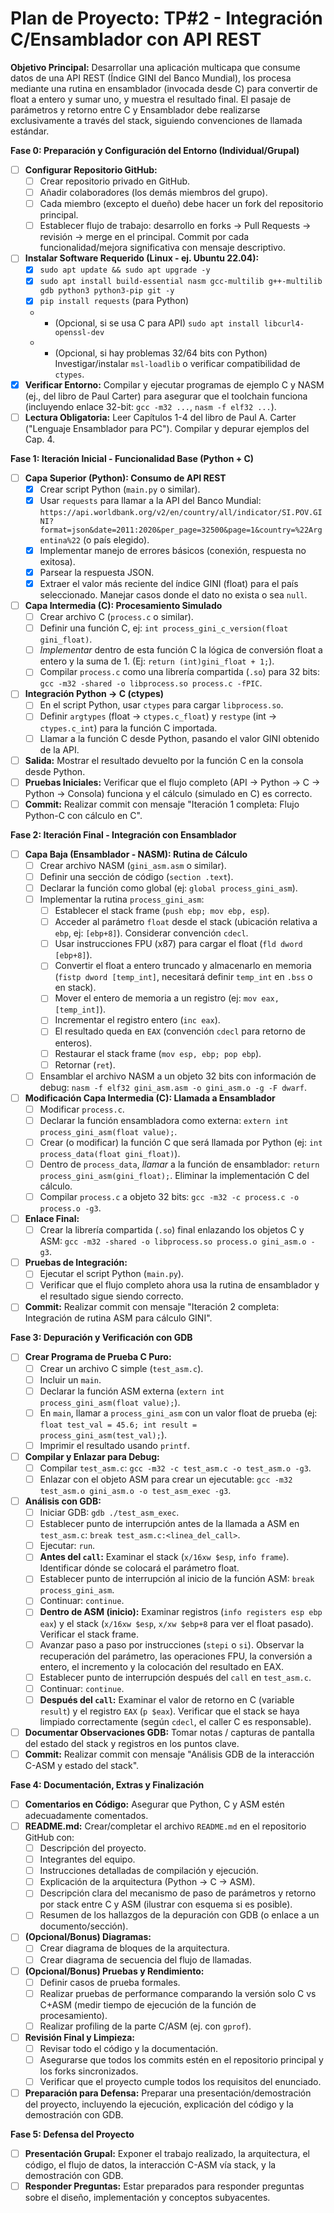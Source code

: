 # Plan de Proyecto: TP#2 - Integración C/Ensamblador con API REST

**Objetivo Principal:** Desarrollar una aplicación multicapa que consume datos de una API REST (Índice GINI del Banco Mundial), los procesa mediante una rutina en ensamblador (invocada desde C) para convertir de float a entero y sumar uno, y muestra el resultado final. El pasaje de parámetros y retorno entre C y Ensamblador debe realizarse exclusivamente a través del stack, siguiendo convenciones de llamada estándar.

**Fase 0: Preparación y Configuración del Entorno (Individual/Grupal)**
*   [ ] **Configurar Repositorio GitHub:**
    *   [ ] Crear repositorio privado en GitHub.
    *   [ ] Añadir colaboradores (los demás miembros del grupo).
    *   [ ] Cada miembro (excepto el dueño) debe hacer un fork del repositorio principal.
    *   [ ] Establecer flujo de trabajo: desarrollo en forks -> Pull Requests -> revisión -> merge en el principal. Commit por cada funcionalidad/mejora significativa con mensaje descriptivo.
*   [ ] **Instalar Software Requerido (Linux - ej. Ubuntu 22.04):**
    *   [x] `sudo apt update && sudo apt upgrade -y`
    *   [x] `sudo apt install build-essential nasm gcc-multilib g++-multilib gdb python3 python3-pip git -y`
    *   [x] `pip install requests` (para Python)
    *   - (Opcional, si se usa C para API) `sudo apt install libcurl4-openssl-dev`
    *   - (Opcional, si hay problemas 32/64 bits con Python) Investigar/instalar `msl-loadlib` o verificar compatibilidad de `ctypes`.
*   [x] **Verificar Entorno:** Compilar y ejecutar programas de ejemplo C y NASM (ej., del libro de Paul Carter) para asegurar que el toolchain funciona (incluyendo enlace 32-bit: `gcc -m32 ...`, `nasm -f elf32 ...`).
*   [ ] **Lectura Obligatoria:** Leer Capítulos 1-4 del libro de Paul A. Carter ("Lenguaje Ensamblador para PC"). Compilar y depurar ejemplos del Cap. 4.

**Fase 1: Iteración Inicial - Funcionalidad Base (Python + C)**

*   [ ] **Capa Superior (Python): Consumo de API REST**
    *   [x] Crear script Python (`main.py` o similar).
    *   [x] Usar `requests` para llamar a la API del Banco Mundial: `https://api.worldbank.org/v2/en/country/all/indicator/SI.POV.GINI?format=json&date=2011:2020&per_page=32500&page=1&country=%22Argentina%22` (o país elegido).
    *   [x] Implementar manejo de errores básicos (conexión, respuesta no exitosa).
    *   [x] Parsear la respuesta JSON.
    *   [x] Extraer el valor más reciente del índice GINI (float) para el país seleccionado. Manejar casos donde el dato no exista o sea `null`.
*   [ ] **Capa Intermedia (C): Procesamiento Simulado**
    *   [ ] Crear archivo C (`process.c` o similar).
    *   [ ] Definir una función C, ej: `int process_gini_c_version(float gini_float)`.
    *   [ ] *Implementar* dentro de esta función C la lógica de conversión float a entero y la suma de 1. (Ej: `return (int)gini_float + 1;`).
    *   [ ] Compilar `process.c` como una librería compartida (`.so`) para 32 bits: `gcc -m32 -shared -o libprocess.so process.c -fPIC`.
*   [ ] **Integración Python -> C (ctypes)**
    *   [ ] En el script Python, usar `ctypes` para cargar `libprocess.so`.
    *   [ ] Definir `argtypes` (float -> `ctypes.c_float`) y `restype` (int -> `ctypes.c_int`) para la función C importada.
    *   [ ] Llamar a la función C desde Python, pasando el valor GINI obtenido de la API.
*   [ ] **Salida:** Mostrar el resultado devuelto por la función C en la consola desde Python.
*   [ ] **Pruebas Iniciales:** Verificar que el flujo completo (API -> Python -> C -> Python -> Consola) funciona y el cálculo (simulado en C) es correcto.
*   [ ] **Commit:** Realizar commit con mensaje "Iteración 1 completa: Flujo Python-C con cálculo en C".

**Fase 2: Iteración Final - Integración con Ensamblador**

*   [ ] **Capa Baja (Ensamblador - NASM): Rutina de Cálculo**
    *   [ ] Crear archivo NASM (`gini_asm.asm` o similar).
    *   [ ] Definir una sección de código (`section .text`).
    *   [ ] Declarar la función como global (ej: `global process_gini_asm`).
    *   [ ] Implementar la rutina `process_gini_asm`:
        *   [ ] Establecer el stack frame (`push ebp; mov ebp, esp`).
        *   [ ] Acceder al parámetro `float` desde el stack (ubicación relativa a `ebp`, ej: `[ebp+8]`). Considerar convención `cdecl`.
        *   [ ] Usar instrucciones FPU (x87) para cargar el float (`fld dword [ebp+8]`).
        *   [ ] Convertir el float a entero truncado y almacenarlo en memoria (`fistp dword [temp_int]`, necesitará definir `temp_int` en `.bss` o en stack).
        *   [ ] Mover el entero de memoria a un registro (ej: `mov eax, [temp_int]`).
        *   [ ] Incrementar el registro entero (`inc eax`).
        *   [ ] El resultado queda en `EAX` (convención `cdecl` para retorno de enteros).
        *   [ ] Restaurar el stack frame (`mov esp, ebp; pop ebp`).
        *   [ ] Retornar (`ret`).
    *   [ ] Ensamblar el archivo NASM a un objeto 32 bits con información de debug: `nasm -f elf32 gini_asm.asm -o gini_asm.o -g -F dwarf`.
*   [ ] **Modificación Capa Intermedia (C): Llamada a Ensamblador**
    *   [ ] Modificar `process.c`.
    *   [ ] Declarar la función ensambladora como externa: `extern int process_gini_asm(float value);`.
    *   [ ] Crear (o modificar) la función C que será llamada por Python (ej: `int process_data(float gini_float)`).
    *   [ ] Dentro de `process_data`, *llamar* a la función de ensamblador: `return process_gini_asm(gini_float);`. Eliminar la implementación C del cálculo.
    *   [ ] Compilar `process.c` a objeto 32 bits: `gcc -m32 -c process.c -o process.o -g3`.
*   [ ] **Enlace Final:**
    *   [ ] Crear la librería compartida (`.so`) final enlazando los objetos C y ASM: `gcc -m32 -shared -o libprocess.so process.o gini_asm.o -g3`.
*   [ ] **Pruebas de Integración:**
    *   [ ] Ejecutar el script Python (`main.py`).
    *   [ ] Verificar que el flujo completo ahora usa la rutina de ensamblador y el resultado sigue siendo correcto.
*   [ ] **Commit:** Realizar commit con mensaje "Iteración 2 completa: Integración de rutina ASM para cálculo GINI".

**Fase 3: Depuración y Verificación con GDB**

*   [ ] **Crear Programa de Prueba C Puro:**
    *   [ ] Crear un archivo C simple (`test_asm.c`).
    *   [ ] Incluir un `main`.
    *   [ ] Declarar la función ASM externa (`extern int process_gini_asm(float value);`).
    *   [ ] En `main`, llamar a `process_gini_asm` con un valor float de prueba (ej: `float test_val = 45.6; int result = process_gini_asm(test_val);`).
    *   [ ] Imprimir el resultado usando `printf`.
*   [ ] **Compilar y Enlazar para Debug:**
    *   [ ] Compilar `test_asm.c`: `gcc -m32 -c test_asm.c -o test_asm.o -g3`.
    *   [ ] Enlazar con el objeto ASM para crear un ejecutable: `gcc -m32 test_asm.o gini_asm.o -o test_asm_exec -g3`.
*   [ ] **Análisis con GDB:**
    *   [ ] Iniciar GDB: `gdb ./test_asm_exec`.
    *   [ ] Establecer punto de interrupción antes de la llamada a ASM en `test_asm.c`: `break test_asm.c:<linea_del_call>`.
    *   [ ] Ejecutar: `run`.
    *   [ ] **Antes del `call`:** Examinar el stack (`x/16xw $esp`, `info frame`). Identificar dónde se colocará el parámetro float.
    *   [ ] Establecer punto de interrupción al inicio de la función ASM: `break process_gini_asm`.
    *   [ ] Continuar: `continue`.
    *   [ ] **Dentro de ASM (inicio):** Examinar registros (`info registers esp ebp eax`) y el stack (`x/16xw $esp`, `x/xw $ebp+8` para ver el float pasado). Verificar el stack frame.
    *   [ ] Avanzar paso a paso por instrucciones (`stepi` o `si`). Observar la recuperación del parámetro, las operaciones FPU, la conversión a entero, el incremento y la colocación del resultado en EAX.
    *   [ ] Establecer punto de interrupción después del `call` en `test_asm.c`.
    *   [ ] Continuar: `continue`.
    *   [ ] **Después del `call`:** Examinar el valor de retorno en C (variable `result`) y el registro `EAX` (`p $eax`). Verificar que el stack se haya limpiado correctamente (según `cdecl`, el caller C es responsable).
*   [ ] **Documentar Observaciones GDB:** Tomar notas / capturas de pantalla del estado del stack y registros en los puntos clave.
*   [ ] **Commit:** Realizar commit con mensaje "Análisis GDB de la interacción C-ASM y estado del stack".

**Fase 4: Documentación, Extras y Finalización**

*   [ ] **Comentarios en Código:** Asegurar que Python, C y ASM estén adecuadamente comentados.
*   [ ] **README.md:** Crear/completar el archivo `README.md` en el repositorio GitHub con:
    *   [ ] Descripción del proyecto.
    *   [ ] Integrantes del equipo.
    *   [ ] Instrucciones detalladas de compilación y ejecución.
    *   [ ] Explicación de la arquitectura (Python -> C -> ASM).
    *   [ ] Descripción clara del mecanismo de paso de parámetros y retorno por stack entre C y ASM (ilustrar con esquema si es posible).
    *   [ ] Resumen de los hallazgos de la depuración con GDB (o enlace a un documento/sección).
*   [ ] **(Opcional/Bonus) Diagramas:**
    *   [ ] Crear diagrama de bloques de la arquitectura.
    *   [ ] Crear diagrama de secuencia del flujo de llamadas.
*   [ ] **(Opcional/Bonus) Pruebas y Rendimiento:**
    *   [ ] Definir casos de prueba formales.
    *   [ ] Realizar pruebas de performance comparando la versión solo C vs C+ASM (medir tiempo de ejecución de la función de procesamiento).
    *   [ ] Realizar profiling de la parte C/ASM (ej. con `gprof`).
*   [ ] **Revisión Final y Limpieza:**
    *   [ ] Revisar todo el código y la documentación.
    *   [ ] Asegurarse que todos los commits estén en el repositorio principal y los forks sincronizados.
    *   [ ] Verificar que el proyecto cumple todos los requisitos del enunciado.
*   [ ] **Preparación para Defensa:** Preparar una presentación/demostración del proyecto, incluyendo la ejecución, explicación del código y la demostración con GDB.

**Fase 5: Defensa del Proyecto**

*   [ ] **Presentación Grupal:** Exponer el trabajo realizado, la arquitectura, el código, el flujo de datos, la interacción C-ASM vía stack, y la demostración con GDB.
*   [ ] **Responder Preguntas:** Estar preparados para responder preguntas sobre el diseño, implementación y conceptos subyacentes.
